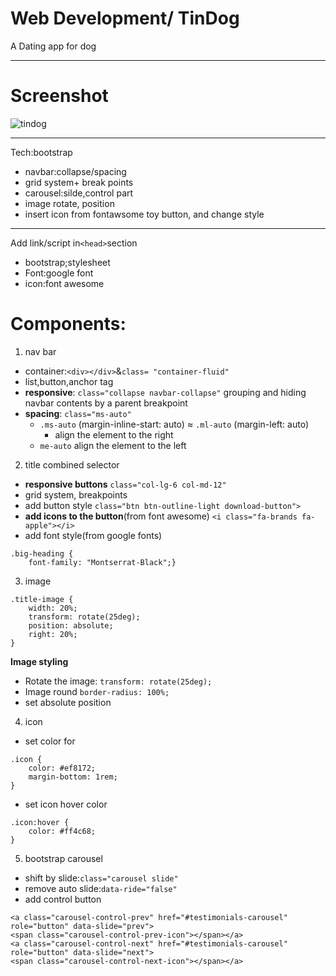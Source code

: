 
# Web Development/ TinDog
A Dating app for dog

---
# Screenshot
<img src="TinDog-bootstrap/screenshot/tindog.gif" alt="tindog">

---

Tech:bootstrap
- navbar:collapse/spacing
- grid system+ break points
- carousel:silde,control part
- image rotate, position
- insert icon from fontawsome toy button, and change style

---
Add link/script in`<head>`section
- bootstrap;stylesheet
- Font:google font
- icon:font awesome

# Components:
1. nav bar
- container:`<div></div>`&`class= "container-fluid"`
- list,button,anchor tag
- **responsive**:
`class="collapse navbar-collapse"`
grouping and hiding navbar contents by a parent breakpoint
- **spacing**:
`class="ms-auto"`
  - `.ms-auto` (margin-inline-start: auto) ≈ 
    `.ml-auto` (margin-left: auto)
    - align the element to the right
  - `me-auto` align the element to the left

2. title
combined selector
- **responsive buttons**
`class="col-lg-6 col-md-12"`
- grid system, breakpoints
- add button style
`class="btn btn-outline-light download-button">`
- **add icons to the button**(from font awesome)
`<i class="fa-brands fa-apple"></i>`
- add font style(from google fonts)
```
.big-heading {
    font-family: "Montserrat-Black";}
```
3. image
```
.title-image {
    width: 20%;
    transform: rotate(25deg);
    position: absolute;
    right: 20%;
}
```
**Image styling**
- Rotate the image:
`transform: rotate(25deg);`
- Image round
`border-radius: 100%;`
- set absolute position

4. icon
- set color for <i></i> 
```
.icon {
    color: #ef8172;
    margin-bottom: 1rem;
}
```
- set icon hover color
```
.icon:hover {
    color: #ff4c68;
}
```

5. bootstrap carousel
- shift by slide:`class="carousel slide"`
- remove auto slide:`data-ride="false"`
- add control button
```
<a class="carousel-control-prev" href="#testimonials-carousel" role="button" data-slide="prev">
<span class="carousel-control-prev-icon"></span></a>
<a class="carousel-control-next" href="#testimonials-carousel" role="button" data-slide="next">
<span class="carousel-control-next-icon"></span></a>
```

